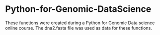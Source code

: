 # Python-for-Genomic-DataScience
These functions were created during a Python for Genomic Data science online course. The dna2.fasta file was used as data for these functions.
